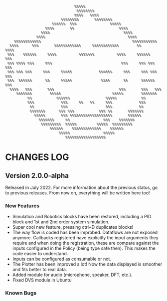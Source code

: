                                    %%%%%                                        
                                    %%%%%%%%                                    
                                   %%%%   %%%%                                  
                             %%%%%%%%       %%%%%%%%                            
                         %%%%%%  %%%               %%%%%                        
                      %%%%       %%                    %%%%                     
                    %%%%                                 %%%%                   
                  %%%%                                     %%%%                 
        %%%%%%%%%%%%                                         %%%%%%%%%%%        
      %%%%      %%%       %%%%%%%%%%%%     %%%%%%%%%%%%        %%      %%%%     
     %%%    %%%%%%     %%%%          %%%%%%%          %%%%     %%%%%%    %%%    
     %%% %%%% %%%     %%%                               %%%     %%% %%%  %%%    
     %%% %%% %%%     %%%     %%%%%            %%%%%%     %%%     %%% %%% %%%    
     %%%  %%%%%%      %%     %%%%%             %%%%      %%      %%%%%%  %%%    
      %%%%   %%%       %%%                             %%%       %%%   %%%      
         %%%%%%%        %%%%%                       %%%%%        %%%%%%%        
              %%           %%%%%%                %%%%%           %%             
              %%%            %%%     %%   %%     %%%            %%%             
               %%            %%%                 %%%            %%              
               %%%%%%%      %%% %%%           %%% %%       %%%%%%%              
                 %%%%%       %%% %%%%%%%%%%%%%%%%%%%       %%%%%%               
                   %%%%%%%     %%               %%%    %%%%%%%                  
                    %%%%%%%%%  %%%%%         %%%%%  %%%%%%%%%                   
                        %%%%%%    %%%%%%%%%%%%%    %%%%%%                       
                            %%%%%               %%%%%                           
                               %%%%%%%%%%%%%%%%%%                               

# CHANGES LOG

## Version 2.0.0-alpha

Released in July 2022. For more information about the previous status, go to previous releases. From now on, everything will be written here too!

### New Features

* Simulation and Robotics blocks have been restored, including a PID block and 1st and 2nd order system simulation.
* Super cool new feature, pressing ctrl+D duplicates blocks!
* The way flow is coded has been improbed. Dataflows are not exposed anymore. Callbacks registered have explicitly the input arguments they require and when doing the registration, these are compare against the inputs configured in the Policy (being type safe then). This makes the code easier to understand.
* Inputs can be configured as consumable or not.
* The Plotter has been improved a lot! Now the data displayed is smoother and fits better to real data.
* Added module for audio (microphone, speaker, DFT, etc.).
* Fixed DVS module in Ubuntu

### Known Bugs

